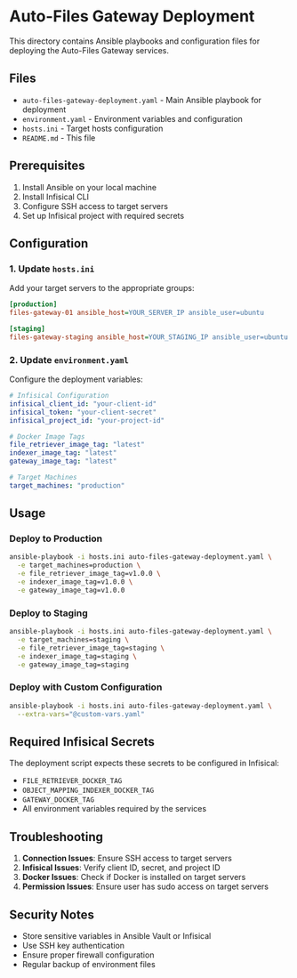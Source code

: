 # Auto-Files Gateway Deployment

This directory contains Ansible playbooks and configuration files for deploying the Auto-Files Gateway services.

## Files

- `auto-files-gateway-deployment.yaml` - Main Ansible playbook for deployment
- `environment.yaml` - Environment variables and configuration
- `hosts.ini` - Target hosts configuration
- `README.md` - This file

## Prerequisites

1. Install Ansible on your local machine
2. Install Infisical CLI
3. Configure SSH access to target servers
4. Set up Infisical project with required secrets

## Configuration

### 1. Update `hosts.ini`

Add your target servers to the appropriate groups:

```ini
[production]
files-gateway-01 ansible_host=YOUR_SERVER_IP ansible_user=ubuntu

[staging]
files-gateway-staging ansible_host=YOUR_STAGING_IP ansible_user=ubuntu
```

### 2. Update `environment.yaml`

Configure the deployment variables:

```yaml
# Infisical Configuration
infisical_client_id: "your-client-id"
infisical_token: "your-client-secret"
infisical_project_id: "your-project-id"

# Docker Image Tags
file_retriever_image_tag: "latest"
indexer_image_tag: "latest"
gateway_image_tag: "latest"

# Target Machines
target_machines: "production"
```

## Usage

### Deploy to Production

```bash
ansible-playbook -i hosts.ini auto-files-gateway-deployment.yaml \
  -e target_machines=production \
  -e file_retriever_image_tag=v1.0.0 \
  -e indexer_image_tag=v1.0.0 \
  -e gateway_image_tag=v1.0.0
```

### Deploy to Staging

```bash
ansible-playbook -i hosts.ini auto-files-gateway-deployment.yaml \
  -e target_machines=staging \
  -e file_retriever_image_tag=staging \
  -e indexer_image_tag=staging \
  -e gateway_image_tag=staging
```

### Deploy with Custom Configuration

```bash
ansible-playbook -i hosts.ini auto-files-gateway-deployment.yaml \
  --extra-vars="@custom-vars.yaml"
```

## Required Infisical Secrets

The deployment script expects these secrets to be configured in Infisical:

- `FILE_RETRIEVER_DOCKER_TAG`
- `OBJECT_MAPPING_INDEXER_DOCKER_TAG`
- `GATEWAY_DOCKER_TAG`
- All environment variables required by the services

## Troubleshooting

1. **Connection Issues**: Ensure SSH access to target servers
2. **Infisical Issues**: Verify client ID, secret, and project ID
3. **Docker Issues**: Check if Docker is installed on target servers
4. **Permission Issues**: Ensure user has sudo access on target servers

## Security Notes

- Store sensitive variables in Ansible Vault or Infisical
- Use SSH key authentication
- Ensure proper firewall configuration
- Regular backup of environment files